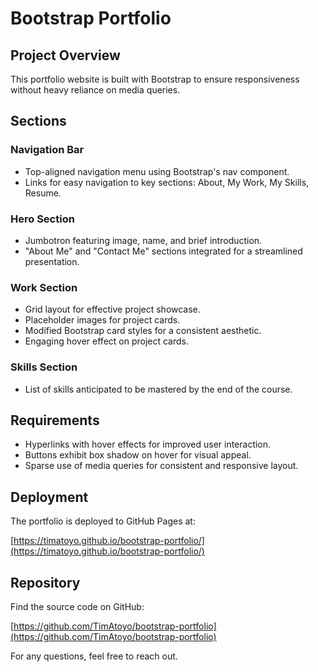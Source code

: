 # Bootstrap Portfolio

## Project Overview

This portfolio website is built with Bootstrap to ensure responsiveness without heavy reliance on media queries.

## Sections

### Navigation Bar

- Top-aligned navigation menu using Bootstrap's nav component.
- Links for easy navigation to key sections: About, My Work, My Skills, Resume.

### Hero Section

- Jumbotron featuring image, name, and brief introduction.
- "About Me" and "Contact Me" sections integrated for a streamlined presentation.

### Work Section

- Grid layout for effective project showcase.
- Placeholder images for project cards.
- Modified Bootstrap card styles for a consistent aesthetic.
- Engaging hover effect on project cards.

### Skills Section

- List of skills anticipated to be mastered by the end of the course.

## Requirements

- Hyperlinks with hover effects for improved user interaction.
- Buttons exhibit box shadow on hover for visual appeal.
- Sparse use of media queries for consistent and responsive layout.

## Deployment

The portfolio is deployed to GitHub Pages at:

[https://timatoyo.github.io/bootstrap-portfolio/](https://timatoyo.github.io/bootstrap-portfolio/)

## Repository

Find the source code on GitHub:

[https://github.com/TimAtoyo/bootstrap-portfolio](https://github.com/TimAtoyo/bootstrap-portfolio)

For any questions, feel free to reach out.
